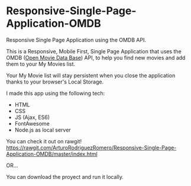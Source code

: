 # Responsive-Single-Page-Application-OMDB
Responsive Single Page Application using the OMDB API.

This is a Responsive, Mobile First, Single Page Application that uses the OMDB ([Open Movie Data Base](http://www.omdbapi.com/)) API, to help you find new movies and add them to your My Movies list.

Your My Movie list will stay persistent when you close the application thanks to your browser's Local Storage.

I made this app using the following tech:

* HTML
* CSS
* JS (Ajax, ES6)
* FontAwesome
* Node.js as local server

You can check it out on rawgit! 
https://rawgit.com/ArturoRodriguezRomero/Responsive-Single-Page-Application-OMDB/master/index.html

OR...

You can download the proyect and run it locally.
